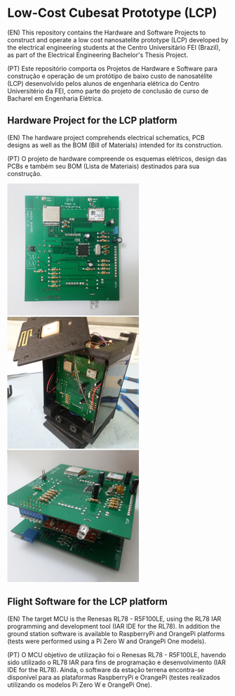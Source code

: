 # Low-Cost Cubesat Prototype (LCP)
(EN) This repository contains the Hardware and Software Projects to construct and operate a low cost nanosatelite prototype (LCP) developed by the electrical engineering students at the Centro Universitário FEI (Brazil), as part of the Electrical Engineering Bachelor's Thesis Project.

(PT) Este repositório comporta os Projetos de Hardware e Software para construção e operação de um protótipo de baixo custo de nanosatélite (LCP) desenvolvido pelos alunos de engenharia elétrica do Centro Universitério da FEI, como parte do projeto de conclusão de curso de Bacharel em Engenharia Elétrica.

## Hardware Project for the LCP platform
(EN) The hardware project comprehends electrical schematics, PCB designs as well as the BOM (Bill of Materials) intended for its construction.

(PT) O projeto de hardware compreende os esquemas elétricos, design das PCBs e também seu BOM (Lista de Materiais) destinados para sua construção.

<img width="300" height="300" src="https://raw.githubusercontent.com/brn-duarte/LCP-Project/master/Media/20200614_013407.jpg"> <img width="300" height="300" src="https://raw.githubusercontent.com/brn-duarte/LCP-Project/master/Media/20200616_192936.jpg"> <img width="300" height="300" src="https://raw.githubusercontent.com/brn-duarte/LCP-Project/master/Media/20200614_013852.jpg">

## Flight Software for the LCP platform
(EN) The target MCU is the Renesas RL78 - R5F100LE, using the RL78 IAR programming and development tool (IAR IDE for the RL78).
In addition the ground station software is available to RaspberryPi and OrangePi platforms (tests were performed using a Pi Zero W and OrangePi One models).

(PT) O MCU objetivo de utilização foi o Renesas RL78 - R5F100LE, havendo sido utilizado o RL78 IAR para fins de programação e desenvolvimento (IAR IDE for the RL78).
Ainda, o software da estação terrena encontra-se disponível para as plataformas RaspberryPi e OrangePi (testes realizados utilizando os modelos Pi Zero W e OrangePi One).
